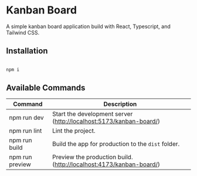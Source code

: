 # Kanban Board

A simple kanban board application build with React, Typescript, and Tailwind CSS.

## Installation

```bash

npm i
```

## Available Commands

| Command         | Description                                                           |
| --------------- | --------------------------------------------------------------------- |
| npm run dev     | Start the development server (<http://localhost:5173/kanban-board/>)  |
| npm run lint    | Lint the project.                                                     |
| npm run build   | Build the app for production to the `dist` folder.                    |
| npm run preview | Preview the production build. (<http://localhost:4173/kanban-board/>) |
